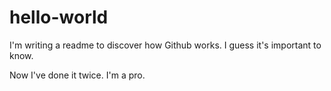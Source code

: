 # hello-world

I'm writing a readme to discover how Github works.
I guess it's important to know.

Now I've done it twice. I'm a pro.
